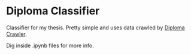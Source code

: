 # Diploma Classifier

Classifier for my thesis. Pretty simple and uses data crawled by [Diploma Crawler](https://github.com/LarsFox/diploma-news-crawler).

Dig inside .ipynb files for more info.
